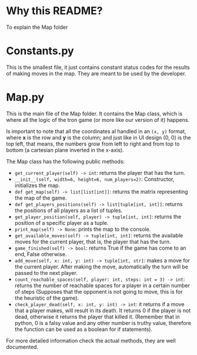 # Why this README?
To explain the Map folder

# Constants.py
This is the smallest file, it just contains constant status codes for the 
results of making moves in the map. They are meant to be used by the developer.

# Map.py
This is the main file of the Map folder. It contains the Map class, which is
where all the logic of the tron game (or more like our version of it) happens.

Is important to note that all the coordinates al handled in an `(x, y)` format, 
where <b>x</b> is the row and <b>y</b> is the column; and just like in UI design (0, 0) is the top left,
that means, the numbers grow from left to right and from top to bottom (a cartesian plane inverted
in the x-axis).

The Map class has the following public methods:
- `get_current_player(self) -> int`: returns the player that has the turn.
- `__init__(self, width=6, height=6, num_players=2)`: Constructor, initializes the map.
- `def get_map(self) -> list[list[int]]`: returns the matrix representing the map of the game.
- `def get_players_positions(self) -> list[tuple[int, int]]`: returns the positions of all players as a list of tuples.
- `get_player_position(self, player) -> tuple[int, int]`: returns the position of a specific player as a tuple.
-  `print_map(self) -> None`: prints the map to the console.
-  `get_available_moves(self) -> tuple[int, int]`: returns the available moves for the current player, that is, the
    player that has the turn.
-  `game_finished(self) -> bool`: returns True if the game has come to an end, False otherwise.
-  `add_move(self, x: int, y: int) -> tuple[int, str]`: makes a move for the current player. After making the move, automatically the turn will be passed to the next player.
-  `count_reachable_spaces(self, player: int, steps: int = 3) -> int`: returns the number of reachable spaces for a 
    player in a certain number of steps (Supposes that the opponent is not going to move, this is for the heuristic of 
    the game).
- `check_player_dead(self, x: int, y: int) -> int`: it returns if a move that a player makes, will result in its death. 
    It returns 0 if the player is not dead, otherwise it returns the player that killed it.
    (Remember that in python, 0 is a falsy value and any other number is truthy value, therefore the function can be used as a boolean for if statements).

For more detailed information check the actual methods, they are well documented.